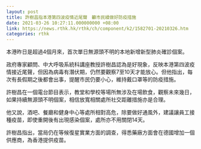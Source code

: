 ```yaml
---
layout: post
title: 許樹昌指本港第四波疫情近尾聲　籲市民續做好防疫措施
date: 2021-03-26 10:27:11.000000000 +08:00
link: https://news.rthk.hk/rthk/ch/component/k2/1582701-20210326.htm
categories: rthk
---
```


本港昨日是超過4個月來，首次單日無源頭不明的本地新增新型肺炎確診個案。

政府專家顧問、中大呼吸系統科講座教授許樹昌認為是好現象，反映本港第四波疫情接近尾聲，但因為病毒有潛伏期，仍然要觀察7至10天才能放心。但他指出，每次有長假期之後都會出事，提醒市民仍要小心，維持戴口罩等的防疫措施。

許樹昌在一個電台節目表示，教堂和學校等場所無涉及在場飲食，觀察未來幾日，如果持續無源頭不明個案，相信放寬相關處所社交距離措施亦是合理。

他又說，酒吧、餐廳和健身中心等處所相對高危，除要做好通風外，建議讓員工接種疫苗，即使重開後有出現感染個案，處所亦不用關閉14天。

許樹昌指出，當局仍在等候復星實業方面的調查，得悉藥廠方面會在德國增加一個供應商，為香港提供疫苗。
